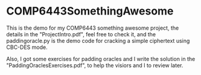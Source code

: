 # COMP6443SomethingAwesome
This is the demo for my COMP6443 something awesome project, the details in the "ProjectIntro.pdf", feel free to check it, and the paddingoracle.py is the demo code for cracking a simple ciphertext using CBC-DES mode.


Also, I got some exercises for padding oracles and I write the solution in the "PaddingOraclesExercises.pdf", to help the visiors and I to review later.
